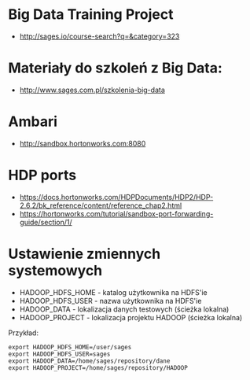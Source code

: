 

# Big Data Training Project

* http://sages.io/course-search?q=&category=323


# Materiały do szkoleń z Big Data: 

* http://www.sages.com.pl/szkolenia-big-data




# Ambari

* http://sandbox.hortonworks.com:8080


# HDP ports

* https://docs.hortonworks.com/HDPDocuments/HDP2/HDP-2.6.2/bk_reference/content/reference_chap2.html
* https://hortonworks.com/tutorial/sandbox-port-forwarding-guide/section/1/





# Ustawienie zmiennych systemowych

* HADOOP_HDFS_HOME - katalog użytkownika na HDFS'ie
* HADOOP_HDFS_USER - nazwa użytkownika na HDFS'ie
* HADOOP_DATA - lokalizacja danych testowych (ścieżka lokalna)
* HADOOP_PROJECT - lokalizacja projektu HADOOP (ścieżka lokalna)


Przykład:

```
export HADOOP_HDFS_HOME=/user/sages
export HADOOP_HDFS_USER=sages
export HADOOP_DATA=/home/sages/repository/dane
export HADOOP_PROJECT=/home/sages/repository/HADOOP
```